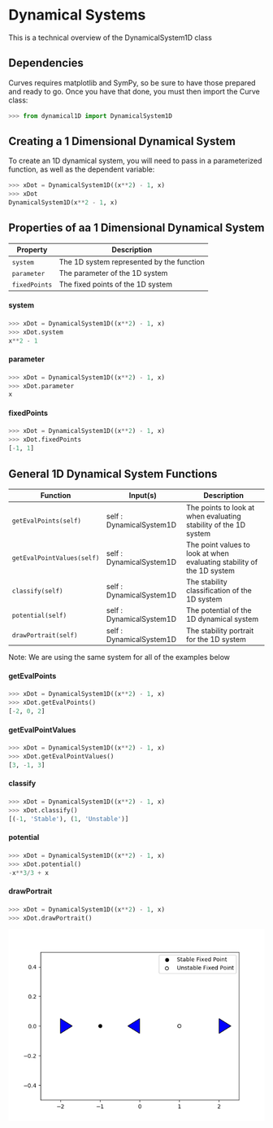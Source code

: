 # Dynamical Systems
This is a technical overview of the DynamicalSystem1D class
## Dependencies
Curves requires matplotlib and SymPy, so be sure to have those prepared and ready to go.
Once you have that done, you must then import the Curve class:
```python
>>> from dynamical1D import DynamicalSystem1D
```

## Creating a 1 Dimensional Dynamical System
To create an 1D dynamical system, you will need to pass in a parameterized function, as well as the dependent variable:
```python
>>> xDot = DynamicalSystem1D((x**2) - 1, x)
>>> xDot
DynamicalSystem1D(x**2 - 1, x)
```

## Properties of aa 1 Dimensional Dynamical System
| Property        |  Description
| ------------- | -----
| `system`      |  The 1D system represented by the function
| `parameter` | The parameter of the 1D system
| `fixedPoints` | The fixed points of the 1D system
#### system
```python
>>> xDot = DynamicalSystem1D((x**2) - 1, x)
>>> xDot.system
x**2 - 1
```
#### parameter
```python
>>> xDot = DynamicalSystem1D((x**2) - 1, x)
>>> xDot.parameter
x
```
#### fixedPoints
```python
>>> xDot = DynamicalSystem1D((x**2) - 1, x)
>>> xDot.fixedPoints
[-1, 1]
```

## General 1D Dynamical System Functions
| Function        | Input(s)           | Description
| ------------- |-------------| -----
| `getEvalPoints(self)`      | self : DynamicalSystem1D | The points to look at when evaluating stability of the 1D system
| `getEvalPointValues(self)`      | self : DynamicalSystem1D      |   The point values to look at when evaluating stability of the 1D system
| `classify(self)` | self : DynamicalSystem1D      |  The stability classification of the 1D system 
| `potential(self)` | self : DynamicalSystem1D      |  The potential of the 1D dynamical system
| `drawPortrait(self)` | self : DynamicalSystem1D      |   The stability portrait for the 1D system 

Note: We are using the same system for all of the examples below
#### getEvalPoints
```python
>>> xDot = DynamicalSystem1D((x**2) - 1, x)
>>> xDot.getEvalPoints()
[-2, 0, 2]
```
#### getEvalPointValues
```python
>>> xDot = DynamicalSystem1D((x**2) - 1, x)
>>> xDot.getEvalPointValues()
[3, -1, 3]
```
#### classify
```python
>>> xDot = DynamicalSystem1D((x**2) - 1, x)
>>> xDot.classify()
[(-1, 'Stable'), (1, 'Unstable')]
```
#### potential
```python
>>> xDot = DynamicalSystem1D((x**2) - 1, x)
>>> xDot.potential()
-x**3/3 + x
```
#### drawPortrait
```python
>>> xDot = DynamicalSystem1D((x**2) - 1, x)
>>> xDot.drawPortrait()
```
![alt text](https://github.com/AlexKaracaoglu/GeomPy/blob/master/docs/technical/dynamical/dynamical1D/img/drawPortraitExample.png "drawPortrait Example")
